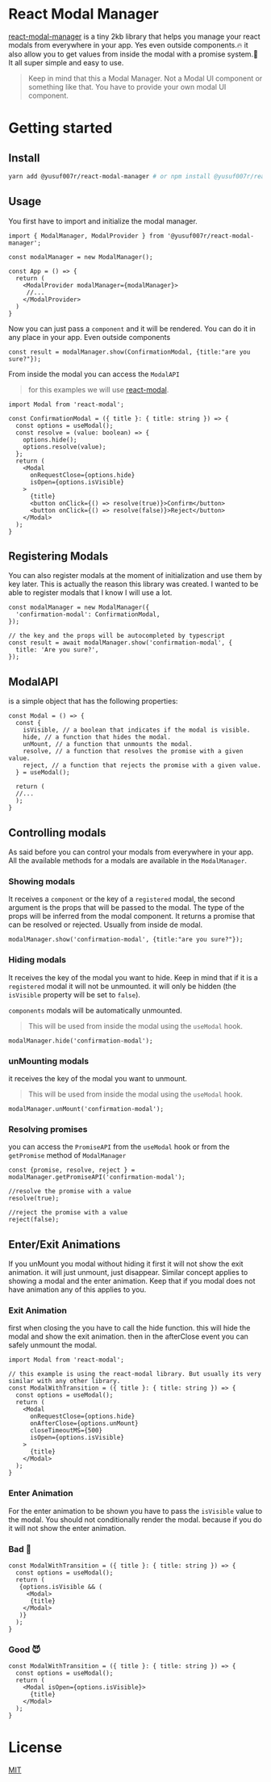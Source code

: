 # React Modal Manager

[react-modal-manager](https://github.com/Yusuf007R/react-modal-maneger) is a tiny 2kb library that helps you manage your react modals from everywhere in your app. Yes even outside components.🔥 it also allow you to get values from inside the modal with a promise system.🥵
It all super simple and easy to use.

> Keep in mind that this a Modal Manager. Not a Modal UI component or something like that. You have to provide your own modal UI component.

# Getting started


## Install


```bash
yarn add @yusuf007r/react-modal-manager # or npm install @yusuf007r/react-modal-manager
```

## Usage
You first have to import and initialize the modal manager.

```tsx
import { ModalManager, ModalProvider } from '@yusuf007r/react-modal-manager';

const modalManager = new ModalManager();

const App = () => {
  return (
    <ModalProvider modalManager={modalManager}>
     //...
    </ModalProvider>
  )
}
```


Now you can just pass a `component` and it will be rendered. You can do it in any place in your app. Even outside components

```tsx
const result = modalManager.show(ConfirmationModal, {title:"are you sure?"});
```

From inside the modal you can access the `ModalAPI`
> for this examples we will use [react-modal](https://github.com/reactjs/react-modal).
```tsx
import Modal from 'react-modal';

const ConfirmationModal = ({ title }: { title: string }) => {
  const options = useModal();
  const resolve = (value: boolean) => {
    options.hide();
    options.resolve(value);
  };
  return (
    <Modal
      onRequestClose={options.hide}
      isOpen={options.isVisible}
    >
      {title}
      <button onClick={() => resolve(true)}>Confirm</button>
      <button onClick={() => resolve(false)}>Reject</button>
    </Modal>
  );
}
```
## Registering Modals
You can also register modals at the moment of initialization and use them by key later. This is actually the reason this library was created. I wanted to be able to register modals that I know I will use a lot.

```tsx
const modalManager = new ModalManager({
  'confirmation-modal': ConfirmationModal,
});

// the key and the props will be autocompleted by typescript
const result = await modalManager.show('confirmation-modal', {
  title: 'Are you sure?',
});
```
## ModalAPI
is a simple object that has the following properties:

```tsx
const Modal = () => {
  const {
    isVisible, // a boolean that indicates if the modal is visible.
    hide, // a function that hides the modal.
    unMount, // a function that unmounts the modal.
    resolve, // a function that resolves the promise with a given value.
    reject, // a function that rejects the promise with a given value.
  } = useModal();
  
  return (
  //...
  );
}
```

## Controlling modals
As said before you can control your modals from everywhere in your app. All the available methods for a modals are available in the `ModalManager`.

### Showing modals
It receives a `component` or the key of a `registered` modal, the second argument is the props that will be passed to the modal. The type of the props will be inferred from the modal component. It returns a promise that can be resolved or rejected. Usually from inside de modal.
```tsx
modalManager.show('confirmation-modal', {title:"are you sure?"});
```
### Hiding modals
It receives the key of the modal you want to hide. Keep in mind that if it is a `registered` modal it  will not be unmounted. it will only be hidden (the `isVisible` property will be set to `false`).

`components` modals will be automatically unmounted.
> This will be used from inside the modal using the `useModal` hook.

```tsx
modalManager.hide('confirmation-modal');
```
### unMounting modals
it receives the key of the modal you want to unmount. 
> This will be used from inside the modal using the `useModal` hook.
```tsx 
modalManager.unMount('confirmation-modal');
```

### Resolving promises
you can access the `PromiseAPI` from the `useModal` hook or from the `getPromise` method of `ModalManager`
```tsx
const {promise, resolve, reject } = modalManager.getPromiseAPI('confirmation-modal');

//resolve the promise with a value
resolve(true);

//reject the promise with a value
reject(false);
```
## Enter/Exit Animations

If you unMount you modal without hiding it first it will not show the exit animation. it will just unmount, just disappear.
Similar concept applies to showing a modal and the enter animation.
Keep that if you modal does not have animation any of this applies to you.


### Exit Animation
first when closing the you have to call the hide function. 
this will hide the modal and show the exit animation.
then in the afterClose event you can safely unmount the modal. 
```tsx
import Modal from 'react-modal';

// this example is using the react-modal library. But usually its very similar with any other library.
const ModalWithTransition = ({ title }: { title: string }) => {
  const options = useModal();
  return (
    <Modal
      onRequestClose={options.hide}
      onAfterClose={options.unMount}
      closeTimeoutMS={500}
      isOpen={options.isVisible}
    >
      {title}
    </Modal>
  );
}
```
### Enter Animation

For the enter animation to be shown you have to pass the `isVisible` value to the modal. You should not conditionally render the modal. because if you do it will not show the enter animation.

### Bad 👿
```tsx
const ModalWithTransition = ({ title }: { title: string }) => {
  const options = useModal();
  return (
   {options.isVisible && (
     <Modal>
      {title}
    </Modal>
   )}
  );
}
```
### Good 😈

```tsx
const ModalWithTransition = ({ title }: { title: string }) => {
  const options = useModal();
  return (
    <Modal isOpen={options.isVisible}>
      {title}
    </Modal>
  );
}
```




# License
[MIT](https://github.com/Yusuf007R/react-modal-maneger/blob/main/LICENSE)